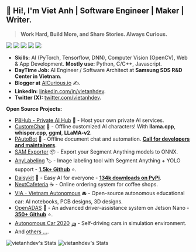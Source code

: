 
## 👋 Hi!, I'm Viet Anh | Software Engineer | Maker | Writer.

> **Work Hard, Build More, and Share Stories. Always Curious.**

![](https://img.shields.io/badge/-Python-333?style=flat-square&logo=Python&logoColor=fff)
![](https://img.shields.io/badge/-C/C++-c14438?style=flat-square&logo=C&logoColor=fff)
![](https://img.shields.io/badge/-PyTorch-e34f26?style=flat-square&logo=PyTorch&logoColor=fff)
![](https://img.shields.io/badge/-TensorFlow-e5cd0c?style=flat-square&logo=TensorFlow&logoColor=fff)
<img src="https://komarev.com/ghpvc/?username=vietanhdev"> 

- **Skills:** AI (PyTorch, Tensorflow, DNN), Computer Vision (OpenCV), Web & App Development. **Mostly use:** Python, C/C++, Javascript.
- **DayTime Job:** AI Engineer / Software Architect at **Samsung SDS R&D Center in Vietnam**.
- **Blogger at** [AICurious.io](https://aicurious.io) ✍.
- **LinkedIn:** [linkedin.com/in/vietanhdev](https://www.linkedin.com/in/vietanhdev/).
- **Twitter (X):** [twitter.com/vietanhdev](https://twitter.com/vietanhdev).

**Open Source Projects:**

- [P8Hub - Private AI Hub](https://github.com/vietanhdev/p8hub) 🐳 - Host your own private AI services.
- [CustomChar](https://github.com/nrl-ai/CustomChar) 🤖 - Offline customized AI characters! With **llama.cpp**, **whisper.cpp**, **ggml**, **LLaMA-v2**.
- [PAutoBot](https://github.com/vietanhdev/pautobot) 🤖 - Offline document chat and automation. **[Call for developers and maintainers](https://aicurious.io/contact)**.
- [SAM Exporter](https://github.com/vietanhdev/samexporter) 📦 - Export your Segment Anything models to ONNX.
- [AnyLabeling](https://github.com/vietanhdev/anylabeling) 🏷 - Image labeling tool with Segment Anything + YOLO support - **[1.5k+ Github](https://github.com/vietanhdev/anylabeling/stargazers)** ⭐.
- [Daisykit](https://daisykit.nrl.ai) 🍰 - Easy AI for everyone - **[134k downloads on PyPi](https://www.pepy.tech/projects/daisykit)**.
- [NextCafeteria](https://github.com/NextCafeteria/cafeteria) ☕ - Online ordering system for coffee shops.
- [VIA - Vietnam Autonomous](https://via.makerviet.org/) 🚘 - Open-source autonomous educational car: AI notebooks, PCB designs, 3D designs.
- [OpenADAS](https://github.com/vietanhdev/open-adas) 🚗 - An advanced driver-assistance system on Jetson Nano - **[350+ Github](https://github.com/vietanhdev/open-adas/stargazers)** ⭐.
- [Autonomous Car 2020](https://github.com/vietanhdev/autonomous-car-2020) 🛺 - Self-driving cars in simulation environment.
- And [others ...](https://github.com/vietanhdev?tab=repositories).

![vietanhdev's Stats](https://github-readme-stats.vercel.app/api?username=vietanhdev&theme=default&show_icons=true&hide_border=false&count_private=true) ![vietanhdev's Stats](https://streak-stats.demolab.com/?user=vietanhdev)

